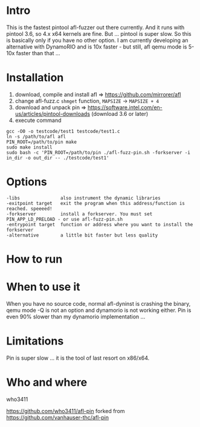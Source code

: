 Intro
=====
This is the fastest pintool afl-fuzzer out there currently.
And it runs with pintool 3.6, so 4.x x64 kernels are fine.
But ... pintool is super slow.
So this is basically only if you have no other option.
I am currently developing an alternative with DynamoRIO and is 10x faster -
but still, afl qemu mode is 5-10x faster than that ...


Installation
============
1. download, compile and install afl => https://github.com/mirrorer/afl
2. change afl-fuzz.c `shmget` function, `MAPSIZE` → `MAPSIZE + 4`
3. download and unpack pin => https://software.intel.com/en-us/articles/pintool-downloads (download 3.6 or later)
4. execute command

```
gcc -O0 -o testcode/test1 testcode/test1.c
ln -s /path/to/afl afl
PIN_ROOT=/path/to/pin make
sudo make install
sudo bash -c 'PIN_ROOT=/path/to/pin ./afl-fuzz-pin.sh -forkserver -i in_dir -o out_dir -- ./testcode/test1'
```

Options
=======

```
-libs               also instrument the dynamic libraries
-exitpoint target   exit the program when this address/function is reached. speeeed!
-forkserver         install a forkserver. You must set PIN_APP_LD_PRELOAD - or use afl-fuzz-pin.sh
-entrypoint target  function or address where you want to install the forkserver
-alternative        a little bit faster but less quality
```

How to run
==========



When to use it
==============
When you have no source code, normal afl-dyninst is crashing the binary,
qemu mode -Q is not an option and dynamorio is not working either.
Pin is even 90% slower than my dynamorio implementation ...


Limitations
===========
Pin is super slow ... it is the tool of last resort on x86/x64.


Who and where
=============

who3411

https://github.com/who3411/afl-pin forked from https://github.com/vanhauser-thc/afl-pin
